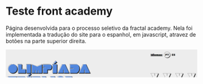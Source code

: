 # Teste front academy
 Página desenvolvida para o processo seletivo da fractal academy. Nela foi implementada a tradução do site para o espanhol, em javascript, atravez de botões na parte superior direita. 
 
![Idioma](https://github.com/AlyssonBatista/Teste-front-academy/blob/main/idioma.png)

